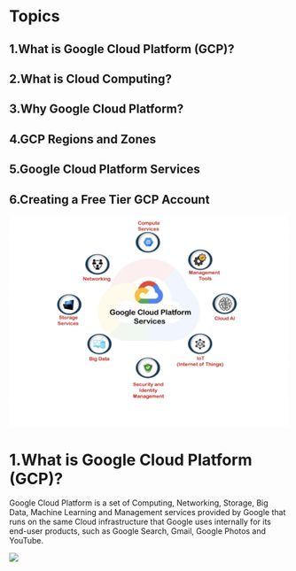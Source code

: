 # Topics
## 1.What is Google Cloud Platform (GCP)?
## 2.What is Cloud Computing?
## 3.Why Google Cloud Platform?
## 4.GCP Regions and Zones
## 5.Google Cloud Platform Services
## 6.Creating a Free Tier GCP Account



<img src="https://github.com/anugrahmasihapple/gcp-rough/blob/main/gcimg/abc.png">

# 1.What is Google Cloud Platform (GCP)?

Google Cloud Platform is a set of Computing, Networking, Storage, Big Data, Machine Learning and Management services provided by Google that runs on the same Cloud infrastructure that Google uses internally for its end-user products, such as Google Search, Gmail, Google Photos and YouTube.


<img src="[https://github.com/anugrahmasihapple/gcp-rough/blob/main/gcimg/abc.png](https://github.com/anugrahmasihapple/gcp-rough/blob/main/gcimg/Screenshot%202022-06-08%20at%2011.52.15%20AM.png)">
